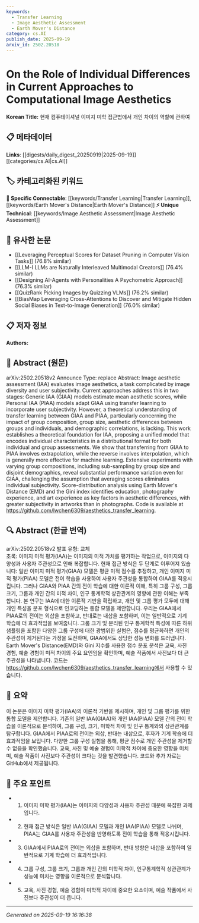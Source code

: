 ```yaml
---
keywords:
  - Transfer Learning
  - Image Aesthetic Assessment
  - Earth Mover's Distance
category: cs.AI
publish_date: 2025-09-19
arxiv_id: 2502.20518
---
```


<!-- KEYWORD_LINKING_METADATA:
{
  "processed_timestamp": "2025-09-22 21:31:57.568082",
  "vocabulary_version": "1.0",
  "selected_keywords": [
    "Transfer Learning",
    "Image Aesthetic Assessment",
    "Earth Mover's Distance"
  ],
  "rejected_keywords": [
    "Gini Index",
    "Demographic Correlations"
  ],
  "similarity_scores": {
    "Transfer Learning": 0.8,
    "Image Aesthetic Assessment": 0.78,
    "Earth Mover's Distance": 0.72
  },
  "extraction_method": "AI_prompt_based",
  "budget_applied": true
}
-->


# On the Role of Individual Differences in Current Approaches to Computational Image Aesthetics

**Korean Title:** 현재 컴퓨테이셔널 이미지 미학 접근법에서 개인 차이의 역할에 관하여

## 📋 메타데이터

**Links**: [[digests/daily_digest_20250919|2025-09-19]]   [[categories/cs.AI|cs.AI]]

## 🏷️ 카테고리화된 키워드
**🔗 Specific Connectable**: [[keywords/Transfer Learning|Transfer Learning]], [[keywords/Earth Mover's Distance|Earth Mover's Distance]]
**⚡ Unique Technical**: [[keywords/Image Aesthetic Assessment|Image Aesthetic Assessment]]

## 🔗 유사한 논문
- [[Leveraging Perceptual Scores for Dataset Pruning in Computer Vision Tasks]] (76.8% similar)
- [[LLM-I LLMs are Naturally Interleaved Multimodal Creators]] (76.4% similar)
- [[Designing AI-Agents with Personalities A Psychometric Approach]] (76.3% similar)
- [[QuizRank Picking Images by Quizzing VLMs]] (76.2% similar)
- [[BiasMap Leveraging Cross-Attentions to Discover and Mitigate Hidden Social Biases in Text-to-Image Generation]] (76.0% similar)

## 📋 저자 정보

**Authors:** 

## 📄 Abstract (원문)

arXiv:2502.20518v2 Announce Type: replace 
Abstract: Image aesthetic assessment (IAA) evaluates image aesthetics, a task complicated by image diversity and user subjectivity. Current approaches address this in two stages: Generic IAA (GIAA) models estimate mean aesthetic scores, while Personal IAA (PIAA) models adapt GIAA using transfer learning to incorporate user subjectivity. However, a theoretical understanding of transfer learning between GIAA and PIAA, particularly concerning the impact of group composition, group size, aesthetic differences between groups and individuals, and demographic correlations, is lacking. This work establishes a theoretical foundation for IAA, proposing a unified model that encodes individual characteristics in a distributional format for both individual and group assessments. We show that transferring from GIAA to PIAA involves extrapolation, while the reverse involves interpolation, which is generally more effective for machine learning. Extensive experiments with varying group compositions, including sub-sampling by group size and disjoint demographics, reveal substantial performance variation even for GIAA, challenging the assumption that averaging scores eliminates individual subjectivity. Score-distribution analysis using Earth Mover's Distance (EMD) and the Gini index identifies education, photography experience, and art experience as key factors in aesthetic differences, with greater subjectivity in artworks than in photographs. Code is available at https://github.com/lwchen6309/aesthetics_transfer_learning.

## 🔍 Abstract (한글 번역)

arXiv:2502.20518v2 발표 유형: 교체  
초록: 이미지 미적 평가(IAA)는 이미지의 미적 가치를 평가하는 작업으로, 이미지의 다양성과 사용자 주관성으로 인해 복잡합니다. 현재 접근 방식은 두 단계로 이루어져 있습니다: 일반 이미지 미적 평가(GIAA) 모델은 평균 미적 점수를 추정하고, 개인 이미지 미적 평가(PIAA) 모델은 전이 학습을 사용하여 사용자 주관성을 통합하여 GIAA를 적응시킵니다. 그러나 GIAA와 PIAA 간의 전이 학습에 대한 이론적 이해, 특히 그룹 구성, 그룹 크기, 그룹과 개인 간의 미적 차이, 인구 통계학적 상관관계의 영향에 관한 이해는 부족합니다. 본 연구는 IAA에 대한 이론적 기반을 확립하고, 개인 및 그룹 평가 모두에 대해 개인 특성을 분포 형식으로 인코딩하는 통합 모델을 제안합니다. 우리는 GIAA에서 PIAA로의 전이는 외삽을 포함하고, 반대로는 내삽을 포함하며, 이는 일반적으로 기계 학습에 더 효과적임을 보여줍니다. 그룹 크기 및 분리된 인구 통계학적 특성에 따른 하위 샘플링을 포함한 다양한 그룹 구성에 대한 광범위한 실험은, 점수를 평균화하면 개인의 주관성이 제거된다는 가정을 도전하며, GIAA에서도 상당한 성능 변화를 드러냅니다. Earth Mover's Distance(EMD)와 Gini 지수를 사용한 점수 분포 분석은 교육, 사진 경험, 예술 경험이 미적 차이의 주요 요인임을 확인하며, 예술 작품에서 사진보다 더 큰 주관성을 나타냅니다. 코드는 https://github.com/lwchen6309/aesthetics_transfer_learning에서 사용할 수 있습니다.

## 📝 요약

이 논문은 이미지 미학 평가(IAA)의 이론적 기반을 제시하며, 개인 및 그룹 평가를 위한 통합 모델을 제안합니다. 기존의 일반 IAA(GIAA)와 개인 IAA(PIAA) 모델 간의 전이 학습을 이론적으로 분석하여, 그룹 구성, 크기, 미학적 차이 및 인구 통계와의 상관관계를 탐구합니다. GIAA에서 PIAA로의 전이는 외삽, 반대는 내삽으로, 후자가 기계 학습에 더 효과적임을 보입니다. 다양한 그룹 구성 실험을 통해, 평균 점수로 개인 주관성을 제거할 수 없음을 확인했습니다. 교육, 사진 및 예술 경험이 미학적 차이에 중요한 영향을 미치며, 예술 작품이 사진보다 주관성이 크다는 것을 발견했습니다. 코드와 추가 자료는 GitHub에서 제공됩니다.

## 🎯 주요 포인트

- 1. 이미지 미학 평가(IAA)는 이미지의 다양성과 사용자 주관성 때문에 복잡한 과제입니다.

- 2. 현재 접근 방식은 일반 IAA(GIAA) 모델과 개인 IAA(PIAA) 모델로 나뉘며, PIAA는 GIAA를 사용자 주관성을 반영하도록 전이 학습을 통해 적응시킵니다.

- 3. GIAA에서 PIAA로의 전이는 외삽을 포함하며, 반대 방향은 내삽을 포함하여 일반적으로 기계 학습에 더 효과적입니다.

- 4. 그룹 구성, 그룹 크기, 그룹과 개인 간의 미학적 차이, 인구통계학적 상관관계가 성능에 미치는 영향을 이론적으로 분석합니다.

- 5. 교육, 사진 경험, 예술 경험이 미학적 차이에 중요한 요소이며, 예술 작품에서 사진보다 주관성이 더 큽니다.

---

*Generated on 2025-09-19 16:16:38*